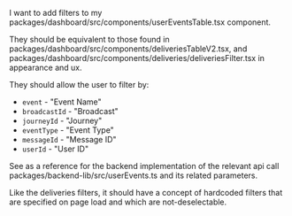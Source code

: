 I want to add filters to my packages/dashboard/src/components/userEventsTable.tsx component.

They should be equivalent to those found in packages/dashboard/src/components/deliveriesTableV2.tsx, and packages/dashboard/src/components/deliveries/deliveriesFilter.tsx in appearance and ux.

They should allow the user to filter by:
- `event` - "Event Name"
- `broadcastId` - "Broadcast"
- `journeyId` - "Journey"
- `eventType` - "Event Type"
- `messageId` - "Message ID"
- `userId` - "User ID"

See as a reference for the backend implementation of the relevant api call packages/backend-lib/src/userEvents.ts and its related parameters.

Like the deliveries filters, it should have a concept of hardcoded filters that are specified on page load and which are not-deselectable.
